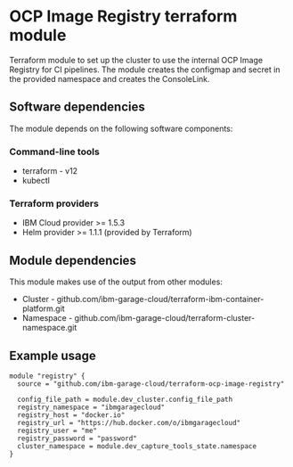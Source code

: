 # OCP Image Registry terraform module

Terraform module to set up the cluster to use the internal OCP Image Registry for CI pipelines. The module creates
the configmap and secret in the provided namespace and creates the ConsoleLink.

## Software dependencies

The module depends on the following software components:

### Command-line tools

- terraform - v12
- kubectl

### Terraform providers

- IBM Cloud provider >= 1.5.3
- Helm provider >= 1.1.1 (provided by Terraform)

## Module dependencies

This module makes use of the output from other modules:

- Cluster - github.com/ibm-garage-cloud/terraform-ibm-container-platform.git
- Namespace - github.com/ibm-garage-cloud/terraform-cluster-namespace.git

## Example usage

```hcl-terraform
module "registry" {
  source = "github.com/ibm-garage-cloud/terraform-ocp-image-registry"

  config_file_path = module.dev_cluster.config_file_path
  registry_namespace = "ibmgaragecloud"
  registry_host = "docker.io"
  registry_url = "https://hub.docker.com/o/ibmgaragecloud"
  registry_user = "me"
  registry_password = "password"
  cluster_namespace = module.dev_capture_tools_state.namespace
}
```

